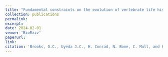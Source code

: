 ```yaml
---
title: "Fundamental constraints on the evolution of vertebrate life histories"
collection: publications
permalink: 
excerpt:
date: 2024-02-01
venue: 'BioRxiv'
paperurl:
link:
citation: 'Brooks, G.C., Uyeda J.C., H. Conrad, N. Bone, C. Mull, and H.K. Kindsvater. 2024. Fundamental constraints on the evolution of vertebrate life histories. <i>BioRxiv</i>'
---
```

